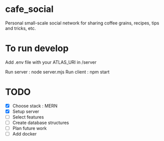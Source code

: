 # cafe_social
Personal small-scale social network for sharing coffee grains, recipes, tips and tricks, etc.

# To run develop
Add .env file with your ATLAS_URI in /server

Run server : node server.mjs
Run client : npm start

# TODO
- [X] Choose stack : MERN
- [X] Setup server
- [ ] Select features
- [ ] Create database structures
- [ ] Plan future work
- [ ] Add docker
